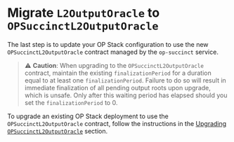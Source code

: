 # Migrate `L2OutputOracle` to `OPSuccinctL2OutputOracle`

The last step is to update your OP Stack configuration to use the new `OPSuccinctL2OutputOracle` contract managed by the `op-succinct` service.

> ⚠️ **Caution**: When upgrading to the `OPSuccinctL2OutputOracle` contract, maintain the existing `finalizationPeriod` for a duration equal to at least one `finalizationPeriod`. Failure to do so will result in immediate finalization of all pending output roots upon upgrade, which is unsafe. Only after this waiting period has elapsed should you set the `finalizationPeriod` to 0.

To upgrade an existing OP Stack deployment to use the `OPSuccinctL2OutputOracle` contract, follow the instructions in the [Upgrading `OPSuccinctL2OutputOracle`](../advanced/l2-output-oracle.md#upgrading-opsuccinctl2outputoracle) section.
